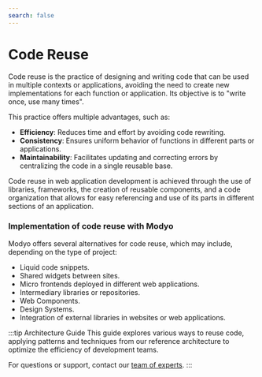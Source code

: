 ```yaml
---
search: false
---
```


# Code Reuse

Code reuse is the practice of designing and writing code that can be used in multiple contexts or applications, avoiding the need to create new implementations for each function or application. Its objective is to "write once, use many times".

This practice offers multiple advantages, such as:

- **Efficiency**: Reduces time and effort by avoiding code rewriting.
- **Consistency**: Ensures uniform behavior of functions in different parts or applications.
- **Maintainability**: Facilitates updating and correcting errors by centralizing the code in a single reusable base.

Code reuse in web application development is achieved through the use of libraries, frameworks, the creation of reusable components, and a code organization that allows for easy referencing and use of its parts in different sections of an application.


### Implementation of code reuse with Modyo

Modyo offers several alternatives for code reuse, which may include, depending on the type of project:

- Liquid code snippets.
- Shared widgets between sites.
- Micro frontends deployed in different web applications.
- Intermediary libraries or repositories.
- Web Components.
- Design Systems.
- Integration of external libraries in websites or web applications.

:::tip Architecture Guide
This guide explores various ways to reuse code, applying patterns and techniques from our reference architecture to optimize the efficiency of development teams.

For questions or support, contact our [team of experts](https://support.modyo.com/).
:::
